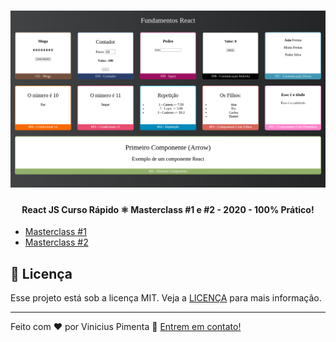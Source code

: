 <h1 align="center">
  <img alt="Fundamentos React" title="Fundamentos React" src="src/assets/fundamentos-react.png" />
</h1>

<h4 align="center">
  React JS Curso Rápido ⚛️ Masterclass #1 e #2 - 2020 - 100% Prático!
</h4>

-  [Masterclass #1](https://www.youtube.com/watch?v=XQxitgyZ_S4&t=2226s)
-  [Masterclass #2](https://www.youtube.com/watch?v=GJ8Vm-h0V8I)

## :memo: Licença
Esse projeto está sob a licença MIT. Veja a [LICENÇA](./LICENSE) para mais informação.

---

Feito com ♥ por Vinicius Pimenta :wave: [Entrem em contato!](https://www.linkedin.com/in/vinicius-pimenta-195b04181/)
